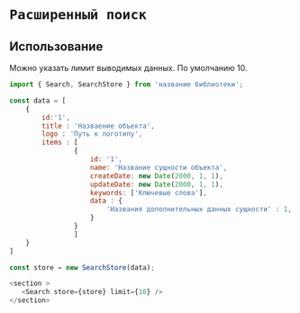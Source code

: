 #  `Расширенный поиск`

## Использование

Можно указать лимит выводимых данных. По умолчанию 10.

```js
import { Search, SearchStore } from 'название библиотеки';

const data = [
	{
		id:'1',
		title : 'Назваение объекта',
  		logo : 'Путь к логотипу',
   		items : [
       			{
           			id: '1',
          			name: 'Название сущности объекта',
        			createDate: new Date(2000, 1, 1),
          			updateDate: new Date(2000, 1, 1),
        			keywords: ['Ключевые слова'],
       				data : {
        				'Названия дополнительных данных сущности' : 1,
      				}
      			}
    			]
	}
]

const store = new SearchStore(data);

<section >
   <Search store={store} limit={10} />
</section>
```

